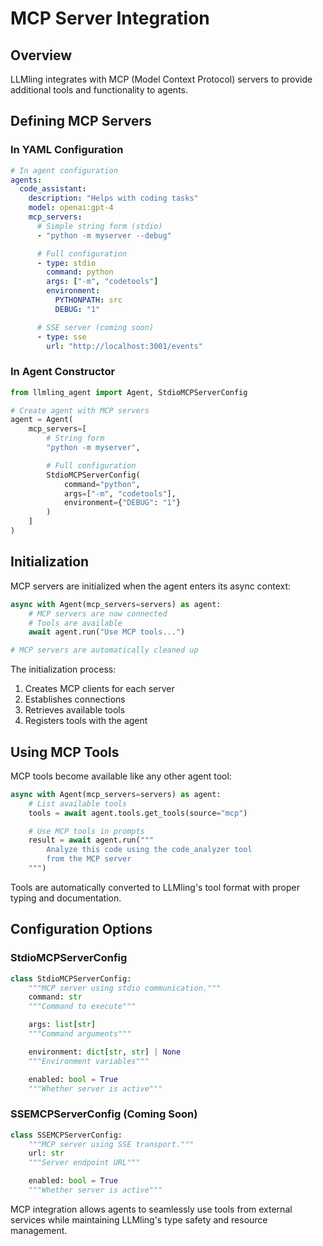 # MCP Server Integration

## Overview

LLMling integrates with MCP (Model Context Protocol) servers to provide additional tools and functionality to agents.

## Defining MCP Servers

### In YAML Configuration
```yaml
# In agent configuration
agents:
  code_assistant:
    description: "Helps with coding tasks"
    model: openai:gpt-4
    mcp_servers:
      # Simple string form (stdio)
      - "python -m myserver --debug"

      # Full configuration
      - type: stdio
        command: python
        args: ["-m", "codetools"]
        environment:
          PYTHONPATH: src
          DEBUG: "1"

      # SSE server (coming soon)
      - type: sse
        url: "http://localhost:3001/events"
```

### In Agent Constructor
```python
from llmling_agent import Agent, StdioMCPServerConfig

# Create agent with MCP servers
agent = Agent(
    mcp_servers=[
        # String form
        "python -m myserver",

        # Full configuration
        StdioMCPServerConfig(
            command="python",
            args=["-m", "codetools"],
            environment={"DEBUG": "1"}
        )
    ]
)
```

## Initialization

MCP servers are initialized when the agent enters its async context:

```python
async with Agent(mcp_servers=servers) as agent:
    # MCP servers are now connected
    # Tools are available
    await agent.run("Use MCP tools...")

# MCP servers are automatically cleaned up
```

The initialization process:

1. Creates MCP clients for each server
2. Establishes connections
3. Retrieves available tools
4. Registers tools with the agent

## Using MCP Tools

MCP tools become available like any other agent tool:

```python
async with Agent(mcp_servers=servers) as agent:
    # List available tools
    tools = await agent.tools.get_tools(source="mcp")

    # Use MCP tools in prompts
    result = await agent.run("""
        Analyze this code using the code_analyzer tool
        from the MCP server
    """)
```

Tools are automatically converted to LLMling's tool format with proper typing and documentation.


## Configuration Options

### StdioMCPServerConfig
```python
class StdioMCPServerConfig:
    """MCP server using stdio communication."""
    command: str
    """Command to execute"""

    args: list[str]
    """Command arguments"""

    environment: dict[str, str] | None
    """Environment variables"""

    enabled: bool = True
    """Whether server is active"""
```

### SSEMCPServerConfig (Coming Soon)
```python
class SSEMCPServerConfig:
    """MCP server using SSE transport."""
    url: str
    """Server endpoint URL"""

    enabled: bool = True
    """Whether server is active"""
```


MCP integration allows agents to seamlessly use tools from external services while maintaining LLMling's type safety and resource management.
